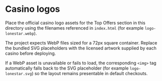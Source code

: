 # Casino logos

Place the official casino logo assets for the Top Offers section in this directory using the filenames referenced in `index.html` (for example `logo-lonestar.webp`).

The project expects WebP files sized for a 72px square container. Replace the bundled SVG placeholders with the licensed artwork supplied by each casino before deploying.

If a WebP asset is unavailable or fails to load, the corresponding `<img>` tag automatically falls back to the SVG placeholder (for example `logo-lonestar.svg`) so the layout remains presentable in default checkouts.
